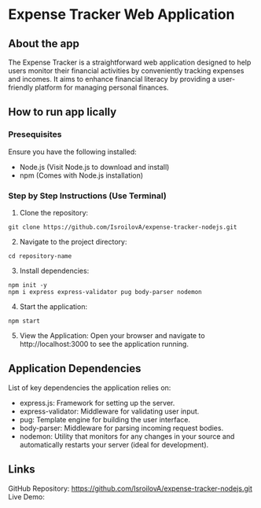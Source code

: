 # Expense Tracker Web Application

## About the app

The Expense Tracker is a straightforward web application designed to help users monitor their financial activities by conveniently tracking expenses and incomes. It aims to enhance financial literacy by providing a user-friendly platform for managing personal finances.

## How to run app lically

### Presequisites

Ensure you have the following installed:
- Node.js (Visit Node.js to download and install)
- npm (Comes with Node.js installation)

### Step by Step Instructions (Use Terminal)

1. Clone the repository:
``` 
git clone https://github.com/IsroilovA/expense-tracker-nodejs.git 
```

2. Navigate to the project directory:
```
cd repository-name
```

3. Install dependencies:
```
npm init -y
npm i express express-validator pug body-parser nodemon
```

4. Start the application:
```
npm start
```

5. View the Application:
Open your browser and navigate to http://localhost:3000 to see the application running.

## Application Dependencies

List of key dependencies the application relies on:

- express.js: Framework for setting up the server.
- express-validator: Middleware for validating user input.
- pug: Template engine for building the user interface.
- body-parser: Middleware for parsing incoming request bodies.
- nodemon: Utility that monitors for any changes in your source and automatically restarts your server (ideal for development).

## Links
GitHub Repository: https://github.com/IsroilovA/expense-tracker-nodejs.git  
Live Demo:
